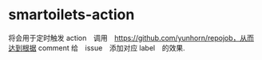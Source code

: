 # smartoilets-action

将会用于定时触发 action　调用　https://github.com/yunhorn/repojob，从而达到根据 comment 给　issue　添加对应 label　的效果.
